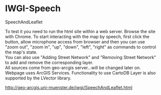 IWGI-Speech
===========

SpeechAndLeaflet

To test it you need to run the html site within a web server. Browse the site with Chrome. To start interacting with the map by speech, first click the button, allow microphone access from browser and then you can use "zoom out", "zoom in", "up", "down", "left", "right" as commands to control the map's state.  
You can also use "Adding Street Network" and "Removing Street Network" to add and remove the corresponding layer.  
All sources come from geo-arcgis server...will be changed later on.  
Webpage uses ArcGIS Services. Functionality to use CartoDB Layer is also supported by the LVector library.  
  
  
  http://geo-arcgis.uni-muenster.de/iwgi/SpeechAndLeaflet.html
